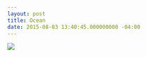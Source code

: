```yaml
---
layout: post
title: Ocean
date: 2015-08-03 13:40:45.000000000 -04:00
---
```

![](/content/images/2015/Aug/retrotwitter.gif)
